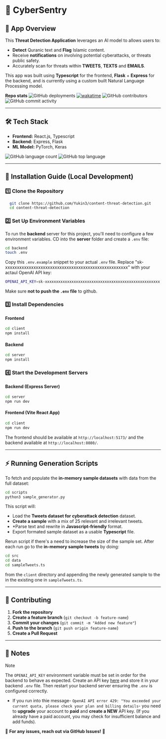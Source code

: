 # 📖 CyberSentry

## 📌 App Overview

This **Threat Detection Application** leverages an AI model to allows users to:

- **Detect** Quranic text and **Flag** Islamic content.
- Receive **notifications** on involving potential cyberattacks, or threats public safety.
- Accurately scan for threats within **TWEETS**, **TEXTS** and **EMAILS**.

This app was built using **Typescript** for the frontend, **Flask** + **Express** for the backend, and is currently using a custom built Natural Language Processing model.

**Repo stats**
![GitHub deployments](https://img.shields.io/github/deployments/Yukin3/content-threat-detection/production) [![wakatime](https://wakatime.com/badge/github/Yukin3/content-threat-detection.svg)](https://wakatime.com/badge/github/Yukin3/content-threat-detection)
![GitHub contributors](https://img.shields.io/github/contributors/Yukin3/content-threat-detection) ![GitHub commit activity](https://img.shields.io/github/commit-activity/w/Yukin3/content-threat-detection)

---

## 🛠️ Tech Stack

- **Frontend:** React.js, Typescript
- **Backend:** Express, Flask
- **ML Model:** PyTorch, Keras

![GitHub language count](https://img.shields.io/github/languages/count/Yukin3/content-threat-detection) ![GitHub top language](https://img.shields.io/github/languages/top/Yukin3/content-threat-detection)

---

## 🚀 Installation Guide (Local Development)

### **1️⃣ Clone the Repository**

```bash
  git clone https://github.com/Yukin3/content-threat-detection.git
  cd content-threat-detection
```

### **2️⃣ Set Up Environment Variables**

To run the **backend** server for this project, you'll need to configure a few environment variables. CD into the **server** folder and create a `.env` file:

```bash
cd backend
touch .env
```

Copy this `.env.example` snippet to your actual `.env` file. Replace "sk-xxxxxxxxxxxxxxxxxxxxxxxxxxxxxxxxxxxxxxxxxxxxxxxxxxxx" with your actaul OpenAI API key:

```bash
OPENAI_API_KEY=sk-xxxxxxxxxxxxxxxxxxxxxxxxxxxxxxxxxxxxxxxxxxxxxxxxxxxx:
```

Make sure **not to push the `.env` file** to github.

### **3️⃣ Install Dependencies**

#### **Frontend**

```bash
cd client
npm install
```

#### **Backend**

```bash
cd server
npm install
```

### **4️⃣ Start the Development Servers**

#### **Backend (Express Server)**

```bash
cd server
npm run dev
```

#### **Frontend (Vite React App)**

```bash
cd client
npm run dev
```

The frontend should be available at `http://localhost:5173/` and the backend available at `http://localhost:8080/`.

---

## ⚡ Running Generation Scripts

To fetch and populate the **in-memory sample datasets** with data from the full dataset:

```bash
cd scripts
python3 sample_generator.py
```

This script will:

- Load the **Tweets dataset for cyberattack detection** dataset.
- **Create a sample** with a mix of 25 relevant and irrelevant tweets.
- \*Parse text and rewrite in **Javascript-friendly** format.
- Export formated sample dataset as a usable **Typescript** file.

Rerun script if there's a need to increase the size of the sample set. After each run go to the **in-memory sample tweets** by doing:

```bash
cd src
cd data
cd sampleTweets.ts
```

from the `client` directory and appending the newly generated sample to the in the existing one in `sampleTweets.ts`.

---

## 💭 Contributing

1. **Fork the repository**
2. **Create a feature branch** (`git checkout -b feature-name`)
3. **Commit your changes** (`git commit -m "Added new feature"`)
4. **Push to the branch** (`git push origin feature-name`)
5. **Create a Pull Request**

---

## 📝 Notes

> [!NOTE]
> The `OPENAI_API_KEY` environment variable must be set in order for the backend to behave as expected.
> Create an API key [here](https://platform.openai.com/api-keys) and store it in your backend `.env` file.
> Then restart your backend server ensuring the `.env` is configured correctly.

- If you run into thie message- `OpenAI API error 429: "You exceeded your current quota, please check your plan and billing details`- you need to **upgrade** your account to **paid** and **create a NEW** API key. (If you already have a paid account, you may check for insufficient balance and add funds).

📢 **For any issues, reach out via GitHub Issues!** 🚀
